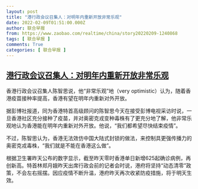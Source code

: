 ```yaml
---
layout: post
title: "港行政会议召集人：对明年内重新开放非常乐观"
date: 2022-02-09T01:51:00.000Z
author: 联合早报
from: https://www.zaobao.com/realtime/china/story20220209-1240868
tags: [ 联合早报 ]
comments: True
categories: [ 联合早报 ]
---
```

<!--1644371460000-->
[港行政会议召集人：对明年内重新开放非常乐观](https://www.zaobao.com/realtime/china/story20220209-1240868)
------

<div>
<p>香港行政会议召集人陈智思说，他“非常乐观”地（very optimistic）认为，随着香港疫苗接种率提高，香港有望在明年内重新对外开放。</p><p>据彭博社报道，同为香港特首高级顾问的陈智思今天在接受彭博电视采访时说，一旦香港社区充分接种了疫苗，并对奥密克戎变种毒株有了更充分地了解，他非常乐观地认为香港能在明年内重新对外开放。他说，“我们都希望尽快结束疫情”。</p><p>不过，陈智思认为，香港无法效仿中国大陆式封锁的做法，来控制具更强传播力的奥密克戎毒株，“我们就是不能在香港这么做”。</p><section id="imu"><div id="dfp-ad-imu1">        </div></section><p>根据卫生署昨天公布的数字显示，截至昨天零时香港单日新增625起确诊病例，再创新高。特首林郑月娥昨天出席行政会前的记者会时说，港府将坚持“动态清零”政策，不会左右摇摆。因应疫情不断升温，港府昨天再次收紧防疫措施，将于明天生效。</p>      <div class="cx_paywall_placeholder" id="sph_cdp_40"></div>
</div>

